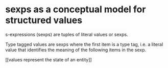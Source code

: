 # sexps as a conceptual model for structured values
s-expressions (sexps) are tuples of literal values or sexps.

Type tagged values are sexps where the first item is a type tag, i.e. a literal value that identifies the meaning of the following items in the sexp.

[[values represent the state of an entity]]